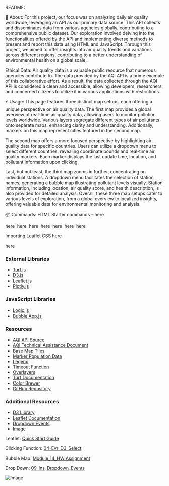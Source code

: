 README: 

🔰 About: 
For this project, our focus was on analyzing daily air quality worldwide, leveraging an API as our primary data source. This API collects and disseminates data from various agencies globally, contributing to a comprehensive public dataset. Our exploration involved delving into the functionalities offered by the API and implementing diverse methods to present and report this data using HTML and JavaScript. Through this project, we aimed to offer insights into air quality trends and variations across different regions, contributing to a better understanding of environmental health on a global scale.

Ethical Data:
Air quality data is a valuable public resource that numerous agencies contribute to. The data provided by the AQI API is a prime example of this collaborative effort. As a result, the data collected through the AQI API is considered a clean and accessible, allowing developers, researchers, and concerned citizens to utilize it in various applications with restrictions. 

⚡ Usage:
This page features three distinct map setups, each offering a unique perspective on air quality data. The first map provides a global overview of real-time air quality data, allowing users to monitor pollution levels worldwide. Various layers segregate different types of air pollutants onto separate maps, enhancing clarity and understanding. Additionally, markers on this map represent cities featured in the second map. 

The second map offers a more focused perspective by highlighting air quality data for specific countries. Users can utilize a dropdown menu to select different countries, revealing coordinate bounds and real-time air quality markers. Each marker displays the last update time, location, and pollutant information upon clicking. 

Last, but not least, the third map zooms in further, concentrating on individual stations. A dropdown menu facilitates the selection of station names, generating a bubble map illustrating pollutant levels visually. Station information, including location, air quality score, and health description, is also provided for detailed analysis. Overall, these three map setups cater to various levels of exploration, from a global overview to localized insights, offering valuable data for environmental monitoring and analysis.

📦 Commands:
HTML Starter commands – here&nbsp;
<!DOCTYPE html> here&nbsp;
<html lang="en"> here&nbsp;

<head> here&nbsp;
  <meta charset="UTF-8">here&nbsp;
  <meta name="viewport" content="width=device-width, initial-scale=1.0">here&nbsp;
  <meta http-equiv="X-UA-Compatible" content="ie=edge">here&nbsp;
  <title>Leaflet Map with Turf.js</title>here&nbsp;

Importing Leaflet CSS here&nbsp;

<!-- Leaflet CSS -->
  <link rel="stylesheet" href="https://unpkg.com/leaflet@1.9.4/dist/leaflet.css" here&nbsp;
    integrity="sha256-p4NxAoJBhIIN+hmNHrzRCf9tD/miZyoHS5obTRR9BMY=" 
    crossorigin="" />here&nbsp;


### External Libraries

- [Turf.js](https://unpkg.com/@turf/turf@6/turf.min.js)
- [D3.js](https://d3js.org/d3.v7.min.js)
- [Leaflet.js](https://unpkg.com/leaflet/dist/leaflet.js)
- [Plotly.js](https://cdn.plot.ly/plotly-latest.min.js)

### JavaScript Libraries

- [Logic.js](./static/js/logic.js)
- [Bubble App.js](./static/js/bubble_app.js)

### Resources

- [AQI API Source](https://aqicn.org/data-platform/token-confirm/159d1cfa-a23b-441c-8774-e327495ab256)
- [AQI Technical Assistance Document](https://www.airnow.gov/sites/default/files/2020-05/aqi-technical-assistance-document-sept2018.pdf)
- [Base Map Tiles](https://aqicn.org/json-api/demo/)
- [Marker Population Data](https://aqicn.org/json-api/demo/)
- [Legend](https://leafletjs.com/examples/quick-start/)
- [Timeout Function](https://aqicn.org/json-api/demo/)
- [Overlayers](https://leafletjs.com/examples/quick-start/)
- [Turf Documentation](https://turfjs.org/docs/#featureOf)
- [Color Brewer](https://colorbrewer2.org/#type=sequential&scheme=YlOrRd&n=6)
- [GitHub Repository](https://github.com/RchlEMllr/Project_3)

### Additional Resources

- [D3 Library](https://d3js.org/)
- [Leaflet Documentation](https://leafletjs.com/examples/quick-start/)
- [Dropdown Events](https://leafletjs.com/examples/quick-start/)
- [Image](https://github.com/RchlEMllr/Project_3/assets/153474345/7ace968a-4879-4efb-9182-ee4ec34af0d8)

Leaflet: [Quick Start Guide](https://leafletjs.com/examples/quick-start/)

Clicking Function: [04-Evr_D3_Select](#)

Bubble Map: [Module_14_HW Assignment](#)

Drop Down: [09-Ins_Dropdown_Events](#)

![Image](https://github.com/RchlEMllr/Project_3/assets/153474345/7ace968a-4879-4efb-9182-ee4ec34af0d8)


